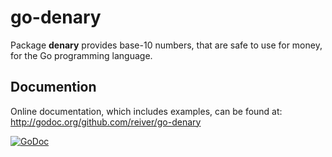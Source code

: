 # go-denary

Package **denary** provides base-10 numbers, that are safe to use for money, for the Go programming language.

## Documention

Online documentation, which includes examples, can be found at: http://godoc.org/github.com/reiver/go-denary

[![GoDoc](https://godoc.org/github.com/reiver/go-denary?status.svg)](https://godoc.org/github.com/reiver/go-denary)

